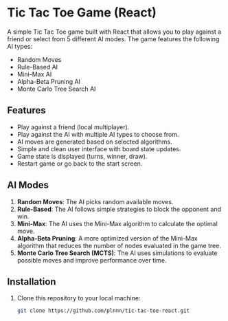 # Tic Tac Toe Game (React)

A simple Tic Tac Toe game built with React that allows you to play against a friend or select from 5 different AI modes. The game features the following AI types:
- Random Moves
- Rule-Based AI
- Mini-Max AI
- Alpha-Beta Pruning AI
- Monte Carlo Tree Search AI

## Features
- Play against a friend (local multiplayer).
- Play against the AI with multiple AI types to choose from.
- AI moves are generated based on selected algorithms.
- Simple and clean user interface with board state updates.
- Game state is displayed (turns, winner, draw).
- Restart game or go back to the start screen.

## AI Modes

1. **Random Moves**: The AI picks random available moves.
2. **Rule-Based**: The AI follows simple strategies to block the opponent and win.
3. **Mini-Max**: The AI uses the Mini-Max algorithm to calculate the optimal move.
4. **Alpha-Beta Pruning**: A more optimized version of the Mini-Max algorithm that reduces the number of nodes evaluated in the game tree.
5. **Monte Carlo Tree Search (MCTS)**: The AI uses simulations to evaluate possible moves and improve performance over time.

## Installation

1. Clone this repository to your local machine:

   ```bash
   git clone https://github.com/plnnn/tic-tac-toe-react.git
